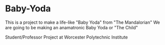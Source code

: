 # Baby-Yoda
This is a project to make a life-like "Baby Yoda" from "The Mandalorian"
We are going to be making an anamatronic Baby Yoda or "The Child"

Student/Professor Project at Worcester Polytechnic Institute
